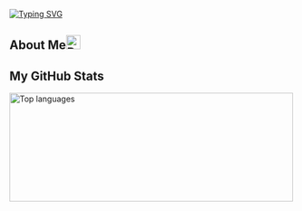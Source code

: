 <a href="https://git.io/typing-svg"><img src="https://readme-typing-svg.demolab.com?font=Work+Sans&pause=1000&color=B8BFF7&random=true&width=435&lines=Hello!+My+name+is+Alisa+~" alt="Typing SVG" /></a>
<h2>About Me<img src="https://raw.githubusercontent.com/Tarikul-Islam-Anik/Animated-Fluent-Emojis/master/Emojis/Animals/Rat.png" alt="Rat" width="25" height="25" /></h2>


## My GitHub Stats
<img align="center" src="https://github-readme-stats.vercel.app/api/top-langs?username=bouffee&langs_count=10&show_icons=true&locale=en&layout=compact&theme=tokyonight" alt="Top languages" height="192px"  width="500px"/>

